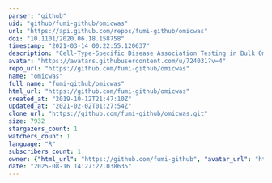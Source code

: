 ```yaml
---
parser: "github"
uid: "github/fumi-github/omicwas"
url: "https://api.github.com/repos/fumi-github/omicwas"
doi: "10.1101/2020.06.18.158758"
timestamp: "2021-03-14 00:22:55.120637"
description: "Cell-Type-Specific Disease Association Testing in Bulk Omics Experiments"
avatar: "https://avatars.githubusercontent.com/u/724031?v=4"
repo_url: "https://github.com/fumi-github/omicwas"
name: "omicwas"
full_name: "fumi-github/omicwas"
html_url: "https://github.com/fumi-github/omicwas"
created_at: "2019-10-12T21:47:10Z"
updated_at: "2021-02-02T01:27:54Z"
clone_url: "https://github.com/fumi-github/omicwas.git"
size: 7932
stargazers_count: 1
watchers_count: 1
language: "R"
subscribers_count: 1
owner: {"html_url": "https://github.com/fumi-github", "avatar_url": "https://avatars.githubusercontent.com/u/724031?v=4", "login": "fumi-github", "type": "User"}
date: "2025-08-16 14:27:22.038635"
---
```

